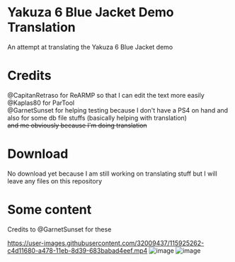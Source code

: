 # Yakuza 6 Blue Jacket Demo Translation
An attempt at translating the Yakuza 6 Blue Jacket demo 


# Credits
@CapitanRetraso for ReARMP so that I can edit the text more easily                                                                                                                                                                                                                                                                                                     @Kaplas80 for ParTool                                                                                                                                                                                                       
@GarnetSunset for helping testing because I don't have a PS4 on hand and also for some db file stuffs (basically helping with translation)                                                                                                                                                                                                                                                                                                          
~~and me obviously because I'm doing translation~~

# Download

No download yet because I am still working on translating stuff but I will leave any files on this repository


# Some content

Credits to @GarnetSunset for these

https://user-images.githubusercontent.com/32009437/115925262-c4d11680-a478-11eb-8d39-683babad4eef.mp4
![image](https://user-images.githubusercontent.com/32009437/115924418-97d03400-a477-11eb-9d84-81334be5bdb1.png)
![image](https://user-images.githubusercontent.com/32009437/115924866-35c3fe80-a478-11eb-851d-32a436ef31ef.png)

